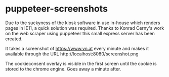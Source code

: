# puppeteer-screenshots

Due to the suckyness of the kiosk software in use in-house which renders pages in IE11, a quick solution was required.
Thanks to Konrad Cerny's work on the web scraper using puppeteer this small express server has been created.

It takes a screenshot of https://www.vn.at every minute and makes it available through the URL http://localhost:8080/screenshot.png

The cookieconsent overlay is visible in the first screen until the cookie is stored to the chrome engine. Goes away a minute after.
